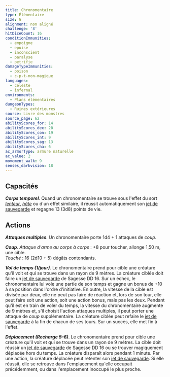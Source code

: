 ```yaml
---
title: Chronomentaire
type: Élémentaire
size: G
alignment: non aligné
challenge: '8'
hitDiceCount: 16
conditionImmunities:
  - empoigne
  - epuise
  - inconscient
  - paralyse
  - petrifie
damageTypeImmunities:
  - poison
  - c-p-t-non-magique
languages:
  - céleste
  - infernal
environments:
  - Plans élémentaires
dungeonTypes:
  - Ruines extérieures
source: Livre des monstres
source_page: 62
abilityScores_for: 14
abilityScores_dex: 20
abilityScores_con: 19
abilityScores_int: 9
abilityScores_sag: 13
abilityScores_cha: 6
ac_armorType: armure naturelle
ac_value: 2
movement_walk: 9
senses_darkvision: 18
---
```

## Capacités
_**Corps temporel**_. Quand un chronomentaire se trouve sous l'effet du sort [_lenteur_](/grimoire/lenteur/), [_hâte_](/grimoire/hate/) ou d'un effet similaire, il réussit automatiquement son [jet de sauvegarde](/utiliser-les-caracteristiques/#jets-de-sauvegarde) et regagne 13 (3d8) points de vie.

## Actions
_**Attaques multiples**_. Un chronomentaire porte 1d4 + 1 attaques de _coup_.

_**Coup**_. _Attaque d'arme au corps à corps_ : +8 pour toucher, allonge 1,50 m, une cible.  
_Touché_ : 16 (2d10 + 5) dégâts contondants.

_**Vol de temps (1/jour)**_. Le chronomentaire prend pour cible une créature qu'il voit et qui se trouve dans un rayon de 9 mètres. La créature ciblée doit faire un [jet de sauvegarde](/utiliser-les-caracteristiques/#jets-de-sauvegarde) de Sagesse DD 16. Sur un échec, le chronomentaire lui vole une partie de son temps et gagne un bonus de +10 à sa position dans l'ordre d'initiative. En outre, la vitesse de la cible est divisée par deux, elle ne peut pas faire de réaction et, lors de son tour, elle peut faire soit une action, soit une action bonus, mais pas les deux. Pendant qu'il est en train de voler du temps, la vitesse du chronomentaire augmente de 9 mètres et, s'il choisit l'action attaques multiples, il peut porter une attaque de _coup_ supplémentaire. La créature ciblée peut refaire le [jet de sauvegarde](/utiliser-les-caracteristiques/#jets-de-sauvegarde) à la fin de chacun de ses tours. Sur un succès, elle met fin à l'effet.

_**Déplacement (Recharge 5–6)**_. Le chronomentaire prend pour cible une créature qu'il voit et qui se trouve dans un rayon de 9 mètres. La cible doit réussir un [jet de sauvegarde](/utiliser-les-caracteristiques/#jets-de-sauvegarde) de Sagesse DD 16 ou se trouver magiquement déplacée hors du temps. La créature disparaît alors pendant 1 minute. Par une action, la créature déplacée peut retenter son [jet de sauvegarde](/utiliser-les-caracteristiques/#jets-de-sauvegarde). Si elle réussit, elle se retrouve dans l'emplacement qu'elle occupait précédemment, ou dans l'emplacement inoccupé le plus proche.

